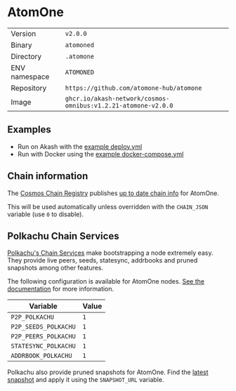 # AtomOne

| | |
|---|---|
|Version|`v2.0.0`|
|Binary|`atomoned`|
|Directory|`.atomone`|
|ENV namespace|`ATOMONED`|
|Repository|`https://github.com/atomone-hub/atomone`|
|Image|`ghcr.io/akash-network/cosmos-omnibus:v1.2.21-atomone-v2.0.0`|

## Examples

- Run on Akash with the [example deploy.yml](./deploy.yml)
- Run with Docker using the [example docker-compose.yml](./docker-compose.yml)

## Chain information

The [Cosmos Chain Registry](https://github.com/cosmos/chain-registry) publishes [up to date chain info](https://raw.githubusercontent.com/cosmos/chain-registry/master/atomone/chain.json) for AtomOne.

This will be used automatically unless overridden with the `CHAIN_JSON` variable (use `0` to disable).

## Polkachu Chain Services

[Polkachu's Chain Services](https://www.polkachu.com/networks/atomone) make bootstrapping a node extremely easy. They provide live peers, seeds, statesync, addrbooks and pruned snapshots among other features.

The following configuration is available for AtomOne nodes. [See the documentation](../README.md#polkachu-services) for more information.

|Variable|Value|
|---|---|
|`P2P_POLKACHU`|`1`|
|`P2P_SEEDS_POLKACHU`|`1`|
|`P2P_PEERS_POLKACHU`|`1`|
|`STATESYNC_POLKACHU`|`1`|
|`ADDRBOOK_POLKACHU`|`1`|

Polkachu also provide pruned snapshots for AtomOne. Find the [latest snapshot](https://polkachu.com/tendermint_snapshots/atomone) and apply it using the `SNAPSHOT_URL` variable.
